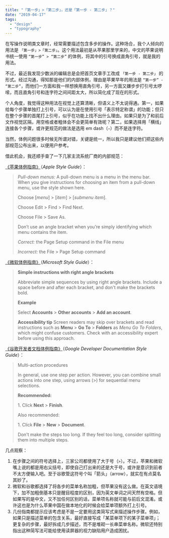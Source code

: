 ```yaml
---
title: "「第一步」>「第二步」，还是「第一步 - 第二步」？"
date: "2019-04-17"
tags:
  - "design"
  - "typography"
---
```


在写操作说明类文章时，经常需要描述包含多步的操作。这种场合，我个人倾向的用法是 `「第一步」>「第二步」`。这个用法最初是从苹果那里学来的，中文的苹果说明书统一使用 `“第一步” > “第二步”` 的体例，将其中的引号换成直角引号，就是我的用法。

不过，最近我发现少数派的编辑总是会把首页文章手工改成 `「第一步 - 第二步」` 的形式。经过沟通，得知那是他们的内部体例，理由是苹果早年的用法是 `“第一步” - “第二步”`，而他们一方面和我一样想换用直角引号，另一方面又嫌步步打引号太啰嗦，而且直角引号和连字符之间间距太大，所以简化成了现在的形式。

个人角度，我觉得这种用法在视觉上还算清晰，但语义上不太说得通。第一，如果给每个步骤单独打上引号，可以认为是在使用引号「表示特定称谓」的功能；但只在整个步骤的首尾打上引号，似乎在功能上找不出什么理由。如果只是为了和前后文作视觉区隔，用空格或者粗体会不会更简单有效呢？第二，如果选择用「横线」连接各个步骤，或许更规范的做法是选用 em dash（`—`）而不是连字符。

当然，体例问题很多时候无所谓对错，关键是统一，所以我只是建议他们把这些内部规范公布出来，以便用户参考。

借此机会，我还顺手查了一下几家主流系统厂商的内部规范：

[《苹果体例指南》](https://help.apple.com/applestyleguide/#/apsg72b28652)（_Apple Style Guide_）：

> _Pull-down menus:_ A pull-down menu is a menu in the menu bar. When you give instructions for choosing an item from a pull-down menu, use the style shown here.
> 
> Choose \[_menu_\] > \[_item_\] > \[_submenu item_\].
> 
> Choose Edit > Find > Find Next.
> 
> Choose File > Save As.
> 
> Don’t use an angle bracket when you’re simply identifying which menu contains the item.
> 
> _Correct:_ the Page Setup command in the File menu
> 
> _Incorrect:_ the File > Page Setup command

[《微软体例指南》](https://docs.microsoft.com/en-us/style-guide/procedures-instructions/writing-step-by-step-instructions)（_Microsoft Style Guide_）：

> **Simple instructions with right angle brackets**
> 
> Abbreviate simple sequences by using right angle brackets. Include a space before and after each bracket, and don't make the brackets bold.
> 
> **Example**
> 
> Select **Accounts** > **Other accounts** > **Add an account**.
> 
> **Accessibility tip** Screen readers may skip over brackets and read instructions such as **Menu** > **Go To** > **Folders** as _Menu Go To Folders_, which might confuse customers. Check with an accessibility expert before using this approach.

[《谷歌开发者文档体例指南》](https://developers.google.com/style/procedures)（_Google Developer Documentation Style Guide_）：

> Multi-action procedures
> 
> In general, use one step per action. However, you can combine small actions into one step, using arrows (>) for sequential menu selections.
> 
> **Recommended:**
> 
> 1\. Click **Next** > **Finish**.
> 
> Also recommended:
> 
> 1\. Click **File** > **New** > **Document**.
> 
> Don't make the steps too long. If they feel too long, consider splitting them into multiple steps.

几点观察：

1. 在步骤之间的符号选择上，三家公司都使用了大于号（`>`）。不过，苹果和微软嘴上说的都是用右尖括号，即使自己打出来的还是大于号，或许是意识到前者不太方便输入吧。至于谷歌管这符号个叫「箭头」（arrow），就实在有点莫名其妙了。
2. 微软和谷歌都选择了将各步的菜单名称加粗，但苹果没有这么做。在英文语境下，加不加粗倒基本只是醒目程度的区别，因为英文单词之间天然有空格。但如果写的是中文，又不加任何区别的话，菜单项名称就可能与前后文混淆。或许这也是为什么苹果中国在做本地化的时候会给菜单项额外打上引号。
3. 几份指南都提示应该考虑是不是一定要用这类简写式来描述操作步骤。例如，如果只是描述菜单的包含关系，最好直接写成「某菜单项下的某子菜单项」；更复杂的步骤，最好拆成几步描述，而不是堆砌一长串菜单名称。微软还特别指出这种简写法可能给使用读屏器的视力缺陷用户造成困扰。
